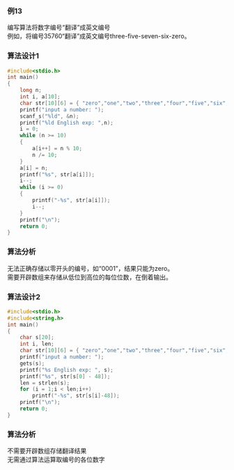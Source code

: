 ### 例13
编写算法将数字编号“翻译”成英文编号  
例如，将编号35760“翻译”成英文编号three-five-seven-six-zero。
### 算法设计1
```c
#include<stdio.h>
int main()
{
    long n;
    int i, a[10];
    char str[10][6] = { "zero","one","two","three","four","five","six","seven","eight","nine" };
    printf("input a number: ");
    scanf_s("%ld", &n);
    printf("%ld English exp: ",n);
    i = 0;
    while (n >= 10)
    {
        a[i++] = n % 10;
        n /= 10;
    }
    a[i] = n;
    printf("%s", str[a[i]]);
    i--;
    while (i >= 0)
    {
        printf("-%s", str[a[i]]);
        i--;
    }
    printf("\n");
    return 0;
}
```
### 算法分析
无法正确存储以零开头的编号，如“0001”，结果只能为zero。  
需要开辟数组来存储从低位到高位的每位位数，在倒着输出。
### 算法设计2
```c
#include<stdio.h>
#include<string.h>
int main()
{
    char s[20];
    int i, len;
    char str[10][6] = { "zero","one","two","three","four","five","six","seven","eight","nine" };
    printf("input a number: ");
    gets(s);
    printf("%s English exp: ", s);
    printf("%s", str[s[0] - 48]);
    len = strlen(s);
    for (i = 1;i < len;i++)
        printf("-%s", str[s[i]-48]);
    printf("\n");
    return 0;
}
```
### 算法分析
不需要开辟数组存储翻译结果  
无需通过算法运算取编号的各位数字